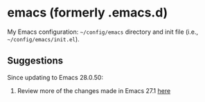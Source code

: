 # emacs (formerly .emacs.d)
My Emacs configuration: `~/config/emacs` directory and init file (i.e., `~/config/emacs/init.el`).

## Suggestions
Since updating to Emacs 28.0.50:
1. Review more of the changes made in Emacs 27.1 [here](https://www.masteringemacs.org/article/whats-new-in-emacs-27-1)

